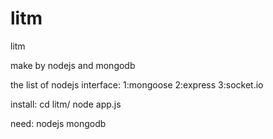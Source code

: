 litm
====

litm

make by nodejs and mongodb

the list of nodejs interface:
1:mongoose
2:express
3:socket.io



install:
cd litm/
node app.js


need:
nodejs
mongodb
